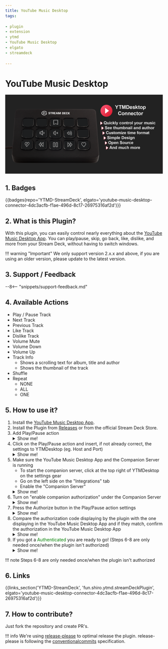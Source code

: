 ```yaml
---
title: YouTube Music Desktop
tags:

- plugin
- extension
- ytmd
- YouTube Music Desktop
- elgato
- streamdeck

---
```


# YouTube Music Desktop

![hero](https://raw.githubusercontent.com/XeroxDev/YTMD-StreamDeck/master/assets/thumbnail/ytmdc-thumbnail.png)

## 1. Badges

{{badges(repo='YTMD-StreamDeck', elgato='youtube-music-desktop-connector-4dc3acfb-f1ae-496d-8c17-26975316af2d')}}

## 2. What is this Plugin?

With this plugin, you can easily control nearly everything about the [YouTube Music Desktop App](https://github.com/ytmdesktop/ytmdesktop). You can play/pause, skip, go back, like, dislike, and more
from your Stream Deck, without having to switch windows.

!!! warning "Important"
    We only support version 2.x.x and above, if you are using an older version, please update to the latest version.

## 3. Support / Feedback

--8<-- "snippets/support-feedback.md"

## 4. Available Actions

- Play / Pause Track
- Next Track
- Previous Track
- Like Track
- Dislike Track
- Volume Mute
- Volume Down
- Volume Up
- Track Info
    - Shows a scrolling text for album, title and author
    - Shows the thumbnail of the track
- Shuffle
- Repeat
    - NONE
    - ALL
    - ONE

## 5. How to use it?

<ol>
  <li>Install the <a href="https://github.com/ytmdesktop/ytmdesktop">YouTube Music Desktop App</a>.</li>
    <li>Install the Plugin from <a href="https://github.com/XeroxDev/YTMD-StreamDeck/releases">Releases</a> or from the official Stream Deck Store.</li>
    <li>
    Add Play/Pause action
    <details class="example">
      <summary>Show me!</summary>
      <img src="/assets/images/guides/StreamDeck/YTMDesktop/step3.png" alt="step3.png"/>
    </details>
  </li>
  <li>
    Click on the Play/Pause action and insert, if not already correct, the settings to YTMDesktop (eg. Host and Port)
    <details class="example">
      <summary>Show me!</summary>
      <img src="/assets/images/guides/StreamDeck/YTMDesktop/step4.png" alt="step4.png"/>
    </details>
  </li>
  <li>
    Make sure the YouTube Music Desktop App and the Companion Server is running
    <ul>
        <li>To start the companion server, click at the top right of YTMDesktop on the settings gear</li>
      <li>Go on the left side on the "Integrations" tab</li>
      <li>Enable the "Companion Server"</li>
    </ul>
    <details class="example">
      <summary>Show me!</summary>
      <img src="/assets/images/guides/YTMDesktop/step1.png" alt="step1.png"/><br/>
      <img src="/assets/images/guides/YTMDesktop/step2.png" alt="step2.png"/><br/>
      <img src="/assets/images/guides/YTMDesktop/step3.png" alt="step3.png"/>
    </details>
  </li>
  <li>
    Turn on "enable companion authorization" under the Companion Server
    <details class="example">
      <summary>Show me!</summary>
      <img src="/assets/images/guides/YTMDesktop/step4.png" alt="step6.png"/>
    </details>
  </li>
  <li>
    Press the Authorize button in the Play/Pause action settings
    <details class="example">
      <summary>Show me!</summary>
      <img src="/assets/images/guides/StreamDeck/YTMDesktop/step7.png" alt="step7.png"/>
    </details>
  </li>
  <li>
    Compare the authorization code displaying by the plugin with the one displaying in the YouTube Music Desktop App and if they match, confirm the authorization in the YouTube Music Desktop App
    <details class="example">
      <summary>Show me!</summary>
      <img src="/assets/images/guides/StreamDeck/YTMDesktop/step8.png" alt="step8.png"/>
    </details>
  </li>
  <li>
    If you got a <span style="color: green;">Authenticated</span> you are ready to go! (Steps 6-8 are only needed once/when the plugin isn't authorized)
    <details class="example">
      <summary>Show me!</summary>
      <img src="/assets/images/guides/StreamDeck/YTMDesktop/step9.png" alt="step9.png"/>
    </details>
  </li>
</ol>

!!! note
    Steps 6-8 are only needed once/when the plugin isn't authorized

## 6. Links

{{links_section('YTMD-StreamDeck', 'fun.shiro.ytmd.streamDeckPlugin', elgato='youtube-music-desktop-connector-4dc3acfb-f1ae-496d-8c17-26975316af2d')}}

## 7. How to contribute?

Just fork the repository and create PR's.

!!! info
    We're using [release-please](https://github.com/googleapis/release-please) to optimal release the plugin.
    release-please is following the [conventionalcommits](https://www.conventionalcommits.org) specification.
